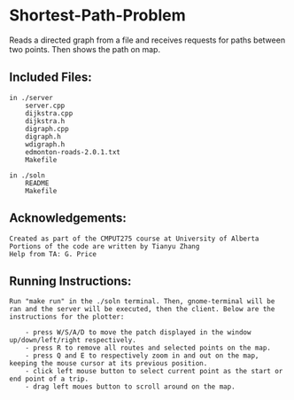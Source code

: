 # Shortest-Path-Problem
Reads a directed graph from a file and receives requests for paths between two points. Then shows the path on map.

## Included Files:
	in ./server
		server.cpp
		dijkstra.cpp
		dijkstra.h
		digraph.cpp
		digraph.h
		wdigraph.h
		edmonton-roads-2.0.1.txt
		Makefile

	in ./soln
		README
		Makefile

## Acknowledgements:
    Created as part of the CMPUT275 course at University of Alberta
    Portions of the code are written by Tianyu Zhang
    Help from TA: G. Price

## Running Instructions: 
    Run "make run" in the ./soln terminal. Then, gnome-terminal will be ran and the server will be executed, then the client. Below are the instructions for the plotter:

		- press W/S/A/D to move the patch displayed in the window up/down/left/right respectively.
		- press R to remove all routes and selected points on the map.
		- press Q and E to respectively zoom in and out on the map, keeping the mouse cursor at its previous position.
		- click left mouse button to select current point as the start or end point of a trip.
		- drag left moues button to scroll around on the map.

